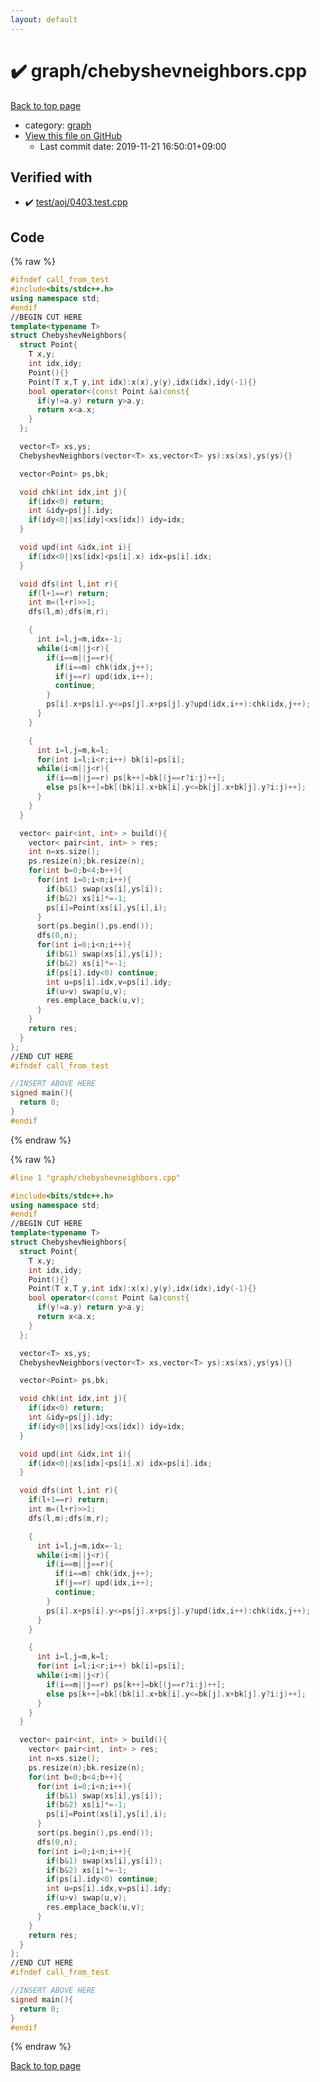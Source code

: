```yaml
---
layout: default
---
```


<!-- mathjax config similar to math.stackexchange -->
<script type="text/javascript" async
  src="https://cdnjs.cloudflare.com/ajax/libs/mathjax/2.7.5/MathJax.js?config=TeX-MML-AM_CHTML">
</script>
<script type="text/x-mathjax-config">
  MathJax.Hub.Config({
    TeX: { equationNumbers: { autoNumber: "AMS" }},
    tex2jax: {
      inlineMath: [ ['$','$'] ],
      processEscapes: true
    },
    "HTML-CSS": { matchFontHeight: false },
    displayAlign: "left",
    displayIndent: "2em"
  });
</script>

<script type="text/javascript" src="https://cdnjs.cloudflare.com/ajax/libs/jquery/3.4.1/jquery.min.js"></script>
<script src="https://cdn.jsdelivr.net/npm/jquery-balloon-js@1.1.2/jquery.balloon.min.js" integrity="sha256-ZEYs9VrgAeNuPvs15E39OsyOJaIkXEEt10fzxJ20+2I=" crossorigin="anonymous"></script>
<script type="text/javascript" src="../../assets/js/copy-button.js"></script>
<link rel="stylesheet" href="../../assets/css/copy-button.css" />


# :heavy_check_mark: graph/chebyshevneighbors.cpp

<a href="../../index.html">Back to top page</a>

* category: <a href="../../index.html#f8b0b924ebd7046dbfa85a856e4682c8">graph</a>
* <a href="{{ site.github.repository_url }}/blob/master/graph/chebyshevneighbors.cpp">View this file on GitHub</a>
    - Last commit date: 2019-11-21 16:50:01+09:00




## Verified with

* :heavy_check_mark: <a href="../../verify/test/aoj/0403.test.cpp.html">test/aoj/0403.test.cpp</a>


## Code

<a id="unbundled"></a>
{% raw %}
```cpp
#ifndef call_from_test
#include<bits/stdc++.h>
using namespace std;
#endif
//BEGIN CUT HERE
template<typename T>
struct ChebyshevNeighbors{
  struct Point{
    T x,y;
    int idx,idy;
    Point(){}
    Point(T x,T y,int idx):x(x),y(y),idx(idx),idy(-1){}
    bool operator<(const Point &a)const{
      if(y!=a.y) return y>a.y;
      return x<a.x;
    }
  };

  vector<T> xs,ys;
  ChebyshevNeighbors(vector<T> xs,vector<T> ys):xs(xs),ys(ys){}

  vector<Point> ps,bk;

  void chk(int idx,int j){
    if(idx<0) return;
    int &idy=ps[j].idy;
    if(idy<0||xs[idy]<xs[idx]) idy=idx;
  }

  void upd(int &idx,int i){
    if(idx<0||xs[idx]<ps[i].x) idx=ps[i].idx;
  }

  void dfs(int l,int r){
    if(l+1==r) return;
    int m=(l+r)>>1;
    dfs(l,m);dfs(m,r);

    {
      int i=l,j=m,idx=-1;
      while(i<m||j<r){
        if(i==m||j==r){
          if(i==m) chk(idx,j++);
          if(j==r) upd(idx,i++);
          continue;
        }
        ps[i].x+ps[i].y<=ps[j].x+ps[j].y?upd(idx,i++):chk(idx,j++);
      }
    }

    {
      int i=l,j=m,k=l;
      for(int i=l;i<r;i++) bk[i]=ps[i];
      while(i<m||j<r){
        if(i==m||j==r) ps[k++]=bk[(j==r?i:j)++];
        else ps[k++]=bk[(bk[i].x+bk[i].y<=bk[j].x+bk[j].y?i:j)++];
      }
    }
  }

  vector< pair<int, int> > build(){
    vector< pair<int, int> > res;
    int n=xs.size();
    ps.resize(n);bk.resize(n);
    for(int b=0;b<4;b++){
      for(int i=0;i<n;i++){
        if(b&1) swap(xs[i],ys[i]);
        if(b&2) xs[i]*=-1;
        ps[i]=Point(xs[i],ys[i],i);
      }
      sort(ps.begin(),ps.end());
      dfs(0,n);
      for(int i=0;i<n;i++){
        if(b&1) swap(xs[i],ys[i]);
        if(b&2) xs[i]*=-1;
        if(ps[i].idy<0) continue;
        int u=ps[i].idx,v=ps[i].idy;
        if(u>v) swap(u,v);
        res.emplace_back(u,v);
      }
    }
    return res;
  }
};
//END CUT HERE
#ifndef call_from_test

//INSERT ABOVE HERE
signed main(){
  return 0;
}
#endif

```
{% endraw %}

<a id="bundled"></a>
{% raw %}
```cpp
#line 1 "graph/chebyshevneighbors.cpp"

#include<bits/stdc++.h>
using namespace std;
#endif
//BEGIN CUT HERE
template<typename T>
struct ChebyshevNeighbors{
  struct Point{
    T x,y;
    int idx,idy;
    Point(){}
    Point(T x,T y,int idx):x(x),y(y),idx(idx),idy(-1){}
    bool operator<(const Point &a)const{
      if(y!=a.y) return y>a.y;
      return x<a.x;
    }
  };

  vector<T> xs,ys;
  ChebyshevNeighbors(vector<T> xs,vector<T> ys):xs(xs),ys(ys){}

  vector<Point> ps,bk;

  void chk(int idx,int j){
    if(idx<0) return;
    int &idy=ps[j].idy;
    if(idy<0||xs[idy]<xs[idx]) idy=idx;
  }

  void upd(int &idx,int i){
    if(idx<0||xs[idx]<ps[i].x) idx=ps[i].idx;
  }

  void dfs(int l,int r){
    if(l+1==r) return;
    int m=(l+r)>>1;
    dfs(l,m);dfs(m,r);

    {
      int i=l,j=m,idx=-1;
      while(i<m||j<r){
        if(i==m||j==r){
          if(i==m) chk(idx,j++);
          if(j==r) upd(idx,i++);
          continue;
        }
        ps[i].x+ps[i].y<=ps[j].x+ps[j].y?upd(idx,i++):chk(idx,j++);
      }
    }

    {
      int i=l,j=m,k=l;
      for(int i=l;i<r;i++) bk[i]=ps[i];
      while(i<m||j<r){
        if(i==m||j==r) ps[k++]=bk[(j==r?i:j)++];
        else ps[k++]=bk[(bk[i].x+bk[i].y<=bk[j].x+bk[j].y?i:j)++];
      }
    }
  }

  vector< pair<int, int> > build(){
    vector< pair<int, int> > res;
    int n=xs.size();
    ps.resize(n);bk.resize(n);
    for(int b=0;b<4;b++){
      for(int i=0;i<n;i++){
        if(b&1) swap(xs[i],ys[i]);
        if(b&2) xs[i]*=-1;
        ps[i]=Point(xs[i],ys[i],i);
      }
      sort(ps.begin(),ps.end());
      dfs(0,n);
      for(int i=0;i<n;i++){
        if(b&1) swap(xs[i],ys[i]);
        if(b&2) xs[i]*=-1;
        if(ps[i].idy<0) continue;
        int u=ps[i].idx,v=ps[i].idy;
        if(u>v) swap(u,v);
        res.emplace_back(u,v);
      }
    }
    return res;
  }
};
//END CUT HERE
#ifndef call_from_test

//INSERT ABOVE HERE
signed main(){
  return 0;
}
#endif

```
{% endraw %}

<a href="../../index.html">Back to top page</a>

